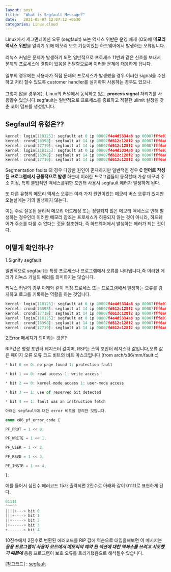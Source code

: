 ```yaml
---
layout: post
title:  "What is Segfault Message?"
date:   2021-05-07 12:07:12 +0530
categories: Linux,cloud
---
```

 
Linux에서 세그먼테이션 오류 (segfault) 또는 액세스 위반은 운영 체제 (OS)에 **메모리 액세스 위반**을 알리기 위해 메모리 보호 기능이있는 하드웨어에서 발생하는 오류입니다.  
<br/>
리눅스 커널은 문제가 발생하기 되면 일반적으로 프로세스 11번과 같은 신호를 보내서 문제의 프로세스에 결함이 있음을 전달함으로써 이러한 문제에 대응하게 됩니다.  
<br/>
일부의 경우에는 사용자가 직접 문제의 프로세스가 발생했을 경우 이러한 signal을 수신하고 처리 할수 있도록 customer handler를 설치하여 사용하는 경우도 있으나.  
<br/>
그렇지 않을 경우에는 Linux의 커널에서 동작하고 있는 **process signal** 처리기를 사용할수 있습니다.segfault는 일반적으로 프로세스를 종료하고 적절한 ulimit 설정을 갖춘 코어 덤프를 생성합니다.

## Segfaul의 유형은?? 

```javascript
kernel: login[118125]: segfault at 0 ip 00007f4e4d5334a8 sp 00007fffe9177d60 error 15 in pam_unity_uac.so[7f4e4d530000+b000]
kernel: crond[16398]: segfault at 14 ip 00007fd612c128f2 sp 00007fff6a689010 error 4 in pam_seos.so[7fd612baf000+f5000]
kernel: crond[17719]: segfault at 14 ip 00007fd612c128f2 sp 00007fff6a689010 error 4 in pam_seos.so[7fd612baf000+f5000
kernel: login[118125]: segfault at 0 ip 00007f4e4d5334a8 sp 00007fffe9177d60 error 15 in pam_unity_uac.so[7f4e4d530000+b000]
kernel: crond[16398]: segfault at 14 ip 00007fd612c128f2 sp 00007fff6a689010 error 4 in pam_seos.so[7fd612baf000+f5000]
kernel: crond[17719]: segfault at 14 ip 00007fd612c128f2 sp 00007fff6a689010 error 4 in pam_seos.so[7fd612baf000+f500
```

Segmentation faults 의 경우 다양한 원인이 존재하지만 일반적인 경우 **C 언어로 작성된 프로그램에서 공통적으로 발생** 하는데 이러한 프로그램들이 동작할때 가상 메모리 주소 지정, 특히 불법적인 액세스를위한 포인터 사용시 segfault 에러가 발생하게 된다.
<br/>

또 다른 유형의 메모리 액세스 오류는 여러 가지 원인이있는 메모리 버스 오류가 있지만 오늘날에는 거의 발생하지 않는다.
<br/>

이는 주로 잘못된 물리적 메모리 어드레싱 또는 정렬되지 않은 메모리 액세스로 인해 발생하는 경우인데 이러한 메모리 참조는 프로세스가 허용되지 않는 것이 아니라,
하드웨어가 주소를 다룰 수 없다는 것을 참조한다, 즉 하드웨어에서 발생하는 에러가 되는 것이다.
<br/>

## 어떻게 확인하나? 

1.Signify segfault

일반적으로 segfault는 특정 프로세스나 프로그램에서 오류를 나타냅니다,즉 이러한 에러가 리눅스 커널의 에러를 의미하지는 않습니다.

리눅스 커널의 경우 아래와 같이 특정 프로세스 또는 프로그램에서 발생하는 오류를 감지하고 로그를 기록하는 역활을 하는 것입니다.

```javascript
kernel: login[118125]: segfault at 0 ip 00007f4e4d5334a8 sp 00007fffe9177d60 error 15 in pam_unity_uac.so[7f4e4d530000+b000]
kernel: crond[16398]: segfault at 14 ip 00007fd612c128f2 sp 00007fff6a689010 error 4 in pam_seos.so[7fd612baf000+f5000]
kernel: crond[17719]: segfault at 14 ip 00007fd612c128f2 sp 00007fff6a689010 error 4 in pam_seos.so[7fd612baf000+f5000
kernel: login[118125]: segfault at 0 ip 00007f4e4d5334a8 sp 00007fffe9177d60 error 15 in pam_unity_uac.so[7f4e4d530000+b000]
kernel: crond[16398]: segfault at 14 ip 00007fd612c128f2 sp 00007fff6a689010 error 4 in pam_seos.so[7fd612baf000+f5000]
kernel: crond[17719]: segfault at 14 ip 00007fd612c128f2 sp 00007fff6a689010 error 4 in pam_seos.so[7fd612baf000+f5000

```

 2.Error 메세지가 의미하는 것은?

RIP값은 명령 포인터 레지스터 값이며, RSP는 스택 포인터 레지스터 값입니다,오류 값은 페이지 오류 오류 코드 비트의 비트 마스크입니다 (from arch/x86/mm/fault.c)

```javascript
* bit 0 == 0: no page found 1: protection fault

* bit 1 == 0: read access 1: write access

* bit 2 == 0: kernel-mode access 1: user-mode access

* bit 3 == 1: use of reserved bit detected

* bit 4 == 1: fault was an instruction fetch

아래는 segfault에 대한 error 비트을 정의한 것입니다.

enum x86_pf_error_code {

PF_PROT = 1 << 0,

PF_WRITE = 1 << 1,

PF_USER = 1 << 2,

PF_RSVD = 1 << 3,

PF_INSTR = 1 << 4,

};

```

예를 들어서 십진수 에러코드 15가 출력되면 2진수로 아래와 같이 01111로 표현하게 된다. 
```javascript
01111
^^^^^
||||+---> bit 0
|||+----> bit 1
||+-----> bit 2
|+------> bit 3
+-------> bit 4
```
10진수에서 2진수로 변환된 에러코드를 RIP 값에 역순으로 대입을해보면 이 메시지는 **_응용 프로그램이 사용자 모드에서 메모리의 예약 된 섹션에 대한 액세스를 쓰려고 시도했기 때문에_** 응용 프로그램이 보호 오류를 트리거했음으로 해석될수 있습니다.

[참고코드] : [segfault]


[segfault]: https://kernel.googlesource.com/pub/scm/linux/kernel/git/ralf/linux/+/linux-2.5.22/arch/x86_64/mm/fault.c